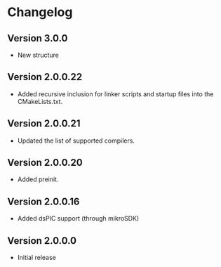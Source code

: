 # Changelog

## Version 3.0.0

- New structure

## Version 2.0.0.22

- Added recursive inclusion for linker scripts and startup files into the CMakeLists.txt.

## Version 2.0.0.21

- Updated the list of supported compilers.

## Version 2.0.0.20

- Added preinit.

## Version 2.0.0.16

- Added dsPIC support (through mikroSDK)

## Version 2.0.0.0

- Initial release
